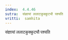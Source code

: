 ```yaml
---
index:  4.4.46
sutra:  संज्ञायां ललाटकुक्कुट्यौ पश्यति
vritti:  samhita 
---
```


संज्ञायां ललाटकुक्कुट्यौ पश्यति

